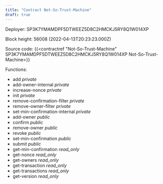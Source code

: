 ```yaml
---
title: "Contract Not-So-Trust-Machine"
draft: true
---
```

Deployer: SP3K7YMAMDPF5DTWEEZ5D8C2HMCKJ5RY8Q1W014XP


 



Block height: 56008 (2022-04-13T20:23:23.000Z)

Source code: {{<contractref "Not-So-Trust-Machine" SP3K7YMAMDPF5DTWEEZ5D8C2HMCKJ5RY8Q1W014XP Not-So-Trust-Machine>}}

Functions:

* add _private_
* add-owner-internal _private_
* increase-nonce _private_
* init _private_
* remove-confirmation-filter _private_
* remove-owner-filter _private_
* set-min-confirmation-internal _private_
* add-owner _public_
* confirm _public_
* remove-owner _public_
* revoke _public_
* set-min-confirmation _public_
* submit _public_
* get-min-confirmation _read_only_
* get-nonce _read_only_
* get-owners _read_only_
* get-transaction _read_only_
* get-transactions _read_only_
* get-version _read_only_
